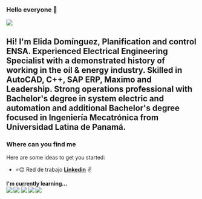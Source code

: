 ### Hello everyone 👋
![](https://github.com/hebertdev1/hebertdev1/blob/master/javascript.gif)

## Hi! I'm Elida Domínguez, Planification and control ENSA. Experienced Electrical Engineering Specialist with a demonstrated history of working in the oil & energy industry. Skilled in AutoCAD, C++, SAP ERP, Maximo and Leadership. Strong operations professional with Bachelor's degree in system electric and automation and additional Bachelor's degree focused in Ingeniería Mecatrónica from Universidad Latina de Panamá. 

### Where can you find me
Here are some ideas to get you started:
* :star::blush: Red de trabajo **[Linkedin](https://www.linkedin.com/in/elida-dom%C3%ADnguez-057965181/)** :v:

<summary> <b>I'm currently learning... <b></summary>
  <img src="https://img.shields.io/badge/-Python-FFD43B?style=for-the-badge&logo=python&logoColor=white&labelColor=4B8BBE" />
  <img src="https://img.shields.io/badge/-Visual%20Studio%20Code-23A9F2?style=for-the-badge&logo=Visual%20Studio%20Code&logoColor=white"/>
  <img src="https://img.shields.io/badge/-Github-181717?style=for-the-badge&logo=GitHub&logoColor=white"/>
  <img src="https://img.shields.io/badge/-C++-00599C?style=flat-square&logo=c" />
  <img src="https://img.shields.io/badge/-https://www.google.com/searchq=autocad+2020&sxsrf=ALeKk028yzqCXD4OTQeXTTvizDBhmLBJ2w:1600636247164&source=lnms&tbm=isch&sa=X&ved=2ahUKEwi9wLTX0vjrAhVndt8KHWMXCZYQ_AUoAXoECA8QAw&biw=1517&bih=730#imgrc=R4ICVruswnA9CM" />
<!--
**elida1412/elida1412** is a ✨ _special_ ✨ repository because its `README.md` (this file) appears on your GitHub profile.



- 🔭 I’m currently working on ...
- 🌱 I’m currently learning ...
- 👯 I’m looking to collaborate on ...
- 🤔 I’m looking for help with ...
- 💬 Ask me about ...
- 📫 How to reach me: ...
- 😄 Pronouns: ...
- ⚡ Fun fact: ...
-->
